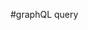 #graphQL query

<!-- {
  repository(name: "htec-blog", owner: "phamminhhieu21") {
    discussions(first:100, categoryId: "DIC_kwDOIgAW8s4CSwB-") {
      nodes {
        bodyHTML
        bodyText
        title
        lastEditedAt
        url
        author {
          url
          login
          avatarUrl
        }
        labels(first: 100) {
          nodes {
            name
          }
        }
      }
    }
  }
} -->

